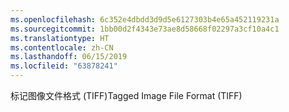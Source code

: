 ```yaml
---
ms.openlocfilehash: 6c352e4dbdd3d9d5e6127303b4e65a452119231a
ms.sourcegitcommit: 1bb00d2f4343e73ae8d58668f02297a3cf10a4c1
ms.translationtype: HT
ms.contentlocale: zh-CN
ms.lasthandoff: 06/15/2019
ms.locfileid: "63878241"
---
```

<span data-ttu-id="952c3-101">标记图像文件格式 (TIFF)</span><span class="sxs-lookup"><span data-stu-id="952c3-101">Tagged Image File Format (TIFF)</span></span>
